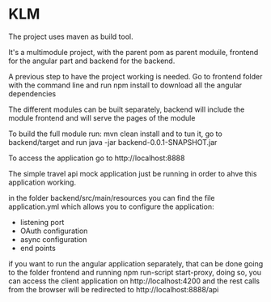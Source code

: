 # KLM

The project uses maven as build tool.

It's a multimodule project, with the parent pom as parent moduile, frontend for the angular part and backend for the backend.

A previous step to have the project working is needed. Go to frontend folder with the command line and run npm install to download all the angular dependencies

The different modules can be built separately, backend will include the module frontend and will serve the pages of the module

To build the full module run: mvn clean install and to tun it, go to backend/target and run java -jar backend-0.0.1-SNAPSHOT.jar

To access the application go to http://localhost:8888

The simple travel api mock application just be running in order to ahve this application working.

in the folder backend/src/main/resources you can find the file application.yml which allows you to configure the application:

- listening port
- OAuth configuration
- async configuration
- end points 

if you want to run the angular application separately, that can be done going to the folder frontend and running npm run-script start-proxy, doing so, you can access the client application on http://localhost:4200 and the rest calls from the browser will be redirected to http://localhost:8888/api


